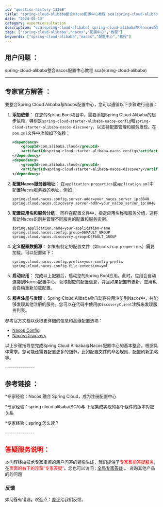 ```yaml
---
id: "question-history-13368"
title: "spring-cloud-alibaba整合nacos配置中心教程 sca(spring-cloud-alibaba)"
date: "2024-05-13"
category: expertConsultation
description: "sca(spring-cloud-alibaba) spring-cloud-alibaba整合nacos配置中心教程"
tags: ["spring-cloud-alibaba","nacos","配置中心","教程"]
keywords: ["spring-cloud-alibaba","nacos","配置中心","教程"]
---
```


## 用户问题 ： 
 spring-cloud-alibaba整合nacos配置中心教程 sca(spring-cloud-alibaba) 

---------------
## 专家官方解答 ：

要整合Spring Cloud Alibaba与Nacos配置中心，您可以遵循以下步骤进行设置：

1. **添加依赖**：
   在您的Spring Boot项目中，需要添加Spring Cloud Alibaba的起步依赖，特别是`spring-cloud-starter-alibaba-nacos-config`和`spring-cloud-starter-alibaba-nacos-discovery`，以支持配置管理和服务发现。在`pom.xml`文件中添加如下依赖：

   ```xml
   <dependency>
       <groupId>com.alibaba.cloud</groupId>
       <artifactId>spring-cloud-starter-alibaba-nacos-config</artifactId>
   </dependency>
   <dependency>
       <groupId>com.alibaba.cloud</groupId>
       <artifactId>spring-cloud-starter-alibaba-nacos-discovery</artifactId>
   </dependency>
   ```

2. **配置Nacos服务器地址**：
   在`application.properties`或`application.yml`中配置Nacos服务器的地址，例如：

   ```properties
   spring.cloud.nacos.config.server-addr=your_nacos_server_ip:8848
   spring.cloud.nacos.discovery.server-addr=your_nacos_server_ip:8848
   ```

3. **配置应用名和服务分组**：
   同样在配置文件中，指定应用名称和服务分组，这将帮助Nacos识别并管理不同服务的配置和服务实例。

   ```properties
   spring.application.name=your-application-name
   spring.cloud.nacos.config.group=DEFAULT_GROUP
   spring.cloud.nacos.discovery.group=DEFAULT_GROUP
   ```

4. **定义配置数据源**：
   如果有特定的配置文件（如`bootstrap.properties`）需要加载，可以配置如下：

   ```properties
   spring.cloud.nacos.config.prefix=your-config-prefix
   spring.cloud.nacos.config.file-extension=yml
   ```

5. **启动应用**：
   完成以上配置后，启动您的Spring Boot应用。此时，应用会自动连接到Nacos配置中心，获取相应的配置信息，并且如果配置有更新，应用也会自动重新加载配置。

6. **服务注册与发现**：
   Spring Cloud Alibaba会自动将应用注册到Nacos中，并能够发现其他注册的服务。您可以在代码中使用`@DiscoveryClient`注解来发现服务列表。

参考官方文档以获取更详细的信息和高级配置选项：
- [Nacos Config](https://github.com/spring-cloud-incubator/spring-cloud-alibaba/wiki/Nacos-config)
- [Nacos Discovery](https://github.com/spring-cloud-incubator/spring-cloud-alibaba/wiki/Nacos-discovery)

以上步骤指导您完成Spring Cloud Alibaba与Nacos配置中心的基本整合。根据具体需求，您可能还需要配置更多的细节，比如配置文件的命名规则、配置刷新策略等。


<font color="#949494">---------------</font> 


## 参考链接 ：

*专家经验：Nacos 融合 Spring Cloud，成为注册配置中心 
 
 *专家经验：spring cloud alibaba(SCA)与 下层集成实现的各个组件的版本对应关系 
 
 *专家经验：spring 怎么读？ 


 <font color="#949494">---------------</font> 
 


## <font color="#FF0000">答疑服务说明：</font> 

本内容经由技术专家审阅的用户问答的镜像生成，我们提供了<font color="#FF0000">专家智能答疑服务</font>，在<font color="#FF0000">页面的右下的浮窗”专家答疑“</font>。您也可以访问 : [全局专家答疑](https://opensource.alibaba.com/chatBot) 。 咨询其他产品的的问题

### 反馈
如问答有错漏，欢迎点：[差评](https://ai.nacos.io/user/feedbackByEnhancerGradePOJOID?enhancerGradePOJOId=13372)给我们反馈。
